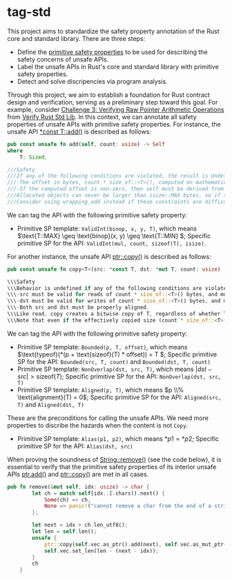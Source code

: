 # tag-std

This project aims to standardize the safety property annotation of the Rust core and standard library. There are three steps:
- Define the [primitive safety properties](primitive-sp.md) to be used for describing the safety concerns of unsafe APIs.
- Label the unsafe APIs in Rust's core and standard library with primitive safety properties.
- Detect and solve discripencies via program analysis.

Through this project, we aim to establish a foundation for Rust contract design and verification, serving as a preliminary step toward this goal.
For example, consider [Challenge 3: Verifying Raw Pointer Arithmetic Operations](https://model-checking.github.io/verify-rust-std/challenges/0003-pointer-arithmentic.html) from [Verify Rust Std Lib](https://model-checking.github.io/verify-rust-std/intro.html).  In this context, we can annotate all safety properties of unsafe APIs with primitive safety properties. For instance, the unsafe API [*const T::add()](https://doc.rust-lang.org/beta/core/primitive.pointer.html#method.add) is described as follows:

```rust
pub const unsafe fn add(self, count: usize) -> Self
where
    T: Sized,

///Safety
///If any of the following conditions are violated, the result is Undefined Behavior:
///-The offset in bytes, count * size_of::<T>(), computed on mathematical integers (without ``wrapping around''), must fit in an isize.
///-If the computed offset is non-zero, then self must be derived from a pointer to some allocated object, and the entire memory range between self and the result must be in bounds of that allocated object. In particular, this range must not “wrap around” the edge of the address space.
///Allocated objects can never be larger than isize::MAX bytes, so if the computed offset stays in bounds of the allocated object, it is guaranteed to satisfy the first requirement. This implies, for instance, that vec.as_ptr().add(vec.len()) (for vec: Vec<T>) is always safe.
///Consider using wrapping_add instead if these constraints are difficult to satisfy. The only advantage of this method is that it enables more aggressive compiler optimizations.
```

We can tag the API with the following primitive safety property:
- Primitive SP template: `ValidInt(binop, x, y, T)`, which means $\text{T::MAX} \geq \text{binop}(x, y) \geq \text{T::MIN} $; Specific primitive SP for the API: `ValidInt(mul, count, sizeof(T), isize)`.

For another instance, the unsafe API [ptr::copy()](https://doc.rust-lang.org/beta/core/ptr/fn.copy.html) is described as follows:
```rust
pub const unsafe fn copy<T>(src: *const T, dst: *mut T, count: usize)

\\\Safety
\\\Behavior is undefined if any of the following conditions are violated:
\\\-src must be valid for reads of count * size_of::<T>() bytes, and must remain valid even when dst is written for count * size_of::<T>() bytes. (This means if the memory ranges overlap, the two pointers must not be subject to aliasing restrictions relative to each other.)
\\\-dst must be valid for writes of count * size_of::<T>() bytes, and must remain valid even when src is read for count * size_of::<T>() bytes.
\\\-Both src and dst must be properly aligned.
\\\Like read, copy creates a bitwise copy of T, regardless of whether T is Copy. If T is not Copy, using both the values in the region beginning at *src and the region beginning at *dst can violate memory safety.
\\\Note that even if the effectively copied size (count * size_of::<T>()) is 0, the pointers must be properly aligned.
```

We can tag the API with the following primitive safety property:
- Primitive SP template: `Bounded(p, T, offset)`, which means $\text{typeof}(*(p + \text{sizeof}(T) * offset))  = T $; Specific primitive SP for the API: `Bounded(src, T, count)` and `Bounded(dst, T, count)`
- Primitive SP template: `NonOverlap(dst, src, T)`, which means $|dst - src| > \text{sizeof}(T)$; Specific primitive SP for the API: `NonOverlap(dst, src, T)`
- Primitive SP template: `Aligned(p, T)`, which means $p \\% \text{alignment}(T) = 0$; Specific primitive SP for the API: `Aligned(src, T)` and `Aligned(dst, T)`

These are the preconditions for calling the unsafe APIs. We need more properties to discribe the hazards when the content is not `Copy`.

- Primitive SP template: `Alias(p1, p2)`, which means $*p1 = *p2$; Specific primitive SP for the API: `Alias(dst, src)`

When proving the soundness of [String::remove()](https://doc.rust-lang.org/beta/alloc/string/struct.String.html#method.remove) (see the code below), it is essential to verify that the primitive safety properties of its interior unsafe APIs [ptr.add()](https://doc.rust-lang.org/beta/core/primitive.pointer.html#method.add) and [ptr::copy()](https://doc.rust-lang.org/beta/core/ptr/fn.copy.html) are met in all cases.

```rust
pub fn remove(&mut self, idx: usize) -> char {
        let ch = match self[idx..].chars().next() {
            Some(ch) => ch,
            None => panic!("cannot remove a char from the end of a string"),
        };

        let next = idx + ch.len_utf8();
        let len = self.len();
        unsafe {
            ptr::copy(self.vec.as_ptr().add(next), self.vec.as_mut_ptr().add(idx), len - next);
            self.vec.set_len(len - (next - idx));
        }
        ch
    }
```
